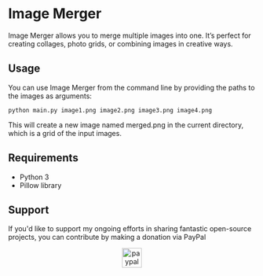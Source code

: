 # Image Merger
Image Merger allows you to merge multiple images into one. It’s perfect for creating collages, photo grids, or combining images in creative ways.


## Usage
You can use Image Merger from the command line by providing the paths to the images as arguments:

```
python main.py image1.png image2.png image3.png image4.png
```

This will create a new image named merged.png in the current directory, which is a grid of the input images.

## Requirements
- Python 3
- Pillow library

## Support


If you'd like to support my ongoing efforts in sharing fantastic open-source projects, you can contribute by making a donation via PayPal


<div align="center">
  <a href="https://www.paypal.com/paypalme/iamironman0" target="_blank">
    <img src="https://img.shields.io/static/v1?message=PayPal&logo=paypal&label=&color=00457C&logoColor=white&labelColor=&style=flat" height="40" alt="paypal logo"  />
  </a>
</div>
